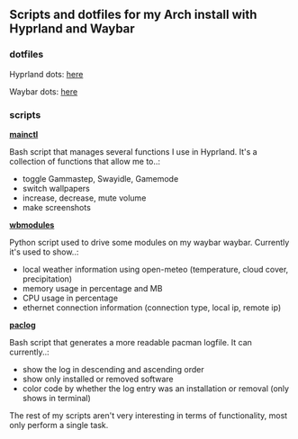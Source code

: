 ## Scripts and dotfiles for my Arch install with Hyprland and Waybar

### dotfiles
Hyprland dots: [here](https://github.com/MajorMuff/arch-hypr/tree/main/dotfiles/hypr)

Waybar dots: [here](https://github.com/MajorMuff/arch-hypr/tree/main/dotfiles/waybar)



### scripts
**[mainctl](https://github.com/MajorMuff/arch-hypr/blob/main/scripts/mainctl)**

Bash script that manages several functions I use in Hyprland. It's a collection of functions that allow me to..:
 - toggle Gammastep, Swayidle, Gamemode
 - switch wallpapers
 - increase, decrease, mute volume
 - make screenshots



**[wbmodules](https://github.com/MajorMuff/arch-hypr/blob/main/scripts/wbmodules)**

Python script used to drive some modules on my waybar waybar. Currently it's used to show..:
 - local weather information using open-meteo (temperature, cloud cover, precipitation)
 - memory usage in percentage and MB
 - CPU usage in percentage
 - ethernet connection information (connection type, local ip, remote ip)



**[paclog](https://github.com/MajorMuff/arch-hypr/blob/main/scripts/paclog)**

 Bash script that generates a more readable pacman logfile. It can currently..:
  - show the log in descending and ascending order
  - show only installed or removed software
  - color code by whether the log entry was an installation or removal (only shows in terminal)

The rest of my scripts aren't very interesting in terms of functionality, most only perform a single task.